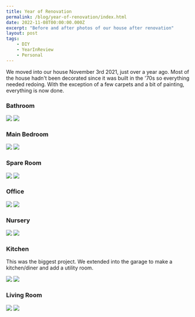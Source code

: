 ```yaml
---
title: Year of Renovation
permalink: /blog/year-of-renovation/index.html
date: 2022-11-08T00:00:00.000Z
excerpt: "Before and after photos of our house after renovation"
layout: post
tags:
    - DIY
    - YearInReview
    - Personal
---
```


We moved into our house November 3rd 2021, just over a year ago. Most of the house hadn't been decorated since it was built in the '70s so everything needed redoing. With the exception of a few carpets and a bit of painting, everything is now done.

### Bathroom

<img src="https://cdn.rknight.me/site/house/bathroom_before.jpg">

<img src="https://cdn.rknight.me/site/house/bathroom_after.jpg">

### Main Bedroom

<img src="https://cdn.rknight.me/site/house/main_bedroom_before.jpg">

<img src="https://cdn.rknight.me/site/house/main_bedroom_after.jpg">

### Spare Room

<img src="https://cdn.rknight.me/site/house/spare_before.jpg">

<img src="https://cdn.rknight.me/site/house/spare_after.jpg">

### Office

<img src="https://cdn.rknight.me/site/house/office_before.jpg">

<img src="https://cdn.rknight.me/site/house/office_after.jpg">

### Nursery

<img src="https://cdn.rknight.me/site/house/nursery_before.jpg">

<img src="https://cdn.rknight.me/site/house/nursery_after.jpg">

### Kitchen

This was the biggest project. We extended into the garage to make a kitchen/diner and add a utility room.

<img src="https://cdn.rknight.me/site/house/kitchen_before.jpg">

<img src="https://cdn.rknight.me/site/house/kitchen_after.jpg">

### Living Room

<img src="https://cdn.rknight.me/site/house/lounge_before.jpg">

<img src="https://cdn.rknight.me/site/house/lounge_after.jpg">
